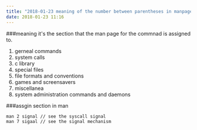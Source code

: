 ```yaml
---
title: "2018-01-23 meaning of the number between parentheses in manpages"
date: 2018-01-23 11:16
---
```


###meaning
it's the section that the man page for the commnad is assigned to.

1. gerneal commands
2. system calls
3. c library
4. special files
5. file formats and conventions
6. games and screensavers
7. miscellanea
8. system administration commands and daemons

###assgin section in man
```
man 2 signal // see the syscall signal
man 7 sigaal // see the signal mechanism 
```